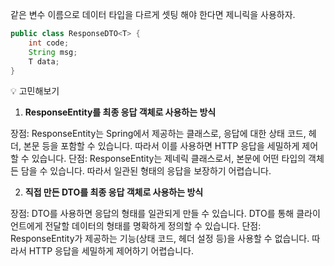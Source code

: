 

같은 변수 이름으로 데이터 타입을 다르게 셋팅 해야 한다면 제니릭을 사용하자.

```java
public class ResponseDTO<T> {
	int code; 
	String msg;
	T data; 
}
```

💡 고민해보기

1. **ResponseEntity를 최종 응답 객체로 사용하는 방식**

장점: ResponseEntity는 Spring에서 제공하는 클래스로, 응답에 대한 상태 코드, 헤더, 본문 등을 포함할 수 있습니다. 따라서 이를 사용하면 HTTP 응답을 세밀하게 제어할 수 있습니다. 단점: ResponseEntity는 제네릭 클래스로서, 본문에 어떤 타입의 객체든 담을 수 있습니다. 따라서 일관된 형태의 응답을 보장하기 어렵습니다.

2. **직접 만든 DTO를 최종 응답 객체로 사용하는 방식**

장점: DTO를 사용하면 응답의 형태를 일관되게 만들 수 있습니다. DTO를 통해 클라이언트에게 전달할 데이터의 형태를 명확하게 정의할 수 있습니다. 단점: ResponseEntity가 제공하는 기능(상태 코드, 헤더 설정 등)을 사용할 수 없습니다. 따라서 HTTP 응답을 세밀하게 제어하기 어렵습니다.

